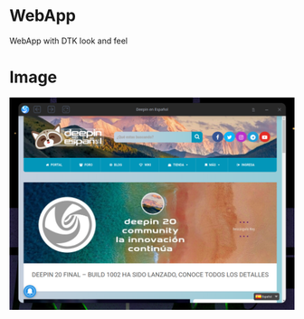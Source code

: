 # WebApp
WebApp with DTK look and feel

# Image

<img src="https://raw.githubusercontent.com/deepin-espanol/WebApp/master/doc/IMG/WebApp-Example.png">
